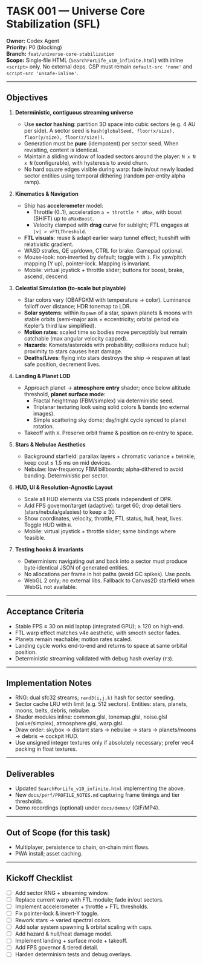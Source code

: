 # TASK 001 — Universe Core Stabilization (SFL)

**Owner:** Codex Agent  
**Priority:** P0 (blocking)  
**Branch:** `feat/universe-core-stabilization`  
**Scope:** Single‑file HTML (`SearchForLife_v10_infinite.html`) with inline `<script>` only. No external deps. CSP must remain `default-src 'none'` and `script-src 'unsafe-inline'`.

---

## Objectives

1. **Deterministic, contiguous streaming universe**
   - Use **sector hashing**: partition 3D space into cubic sectors (e.g. 4 AU per side). A sector seed is `hash(globalSeed, floor(x/size), floor(y/size), floor(z/size))`.
   - Generation must be **pure** (idempotent) per sector seed. When revisiting, content is identical.
   - Maintain a sliding window of loaded sectors around the player: `N x N x N` (configurable), with hysteresis to avoid churn.
   - No hard square edges visible during warp: fade in/out newly loaded sector entities using temporal dithering (random per‑entity alpha ramp).

2. **Kinematics & Navigation**
   - Ship has **accelerometer** model:
     - Throttle (0..1), acceleration `a = throttle * aMax`, with boost (SHIFT) up to `aMaxBoost`.
     - Velocity clamped with **drag** curve for sublight; FTL engages at `|v| > vFTLThreshold`.
   - **FTL visuals**: reuse & adapt earlier warp tunnel effect; hueshift with relativistic gradient.
   - WASD strafes, QE up/down, CTRL for brake. Gamepad optional.
   - Mouse‑look: non‑inverted by default; toggle with `I`. Fix yaw/pitch mapping (Y up), pointer‑lock. Mapping is invariant.
   - Mobile: virtual joystick + throttle slider; buttons for boost, brake, ascend, descend.
3. **Celestial Simulation (to‑scale but playable)**
   - Star colors vary (OBAFGKM with temperature → color). Luminance falloff over distance; HDR tonemap to LDR.
   - **Solar systems**: within `Rspawn` of a star, spawn planets & moons with stable orbits (semi‑major axis + eccentricity; orbital period via Kepler’s third law simplified).
   - **Motion rates**: scaled time so bodies move perceptibly but remain catchable (max angular velocity capped).
   - **Hazards**: Komets/asteroids with probability; collisions reduce hull; proximity to stars causes heat damage.
   - **Deaths/Lives**: flying into stars destroys the ship → respawn at last safe position, decrement lives.

4. **Landing & Planet LOD**
   - Approach planet → **atmosphere entry** shader; once below altitude threshold, **planet surface mode**:
     - Fractal heightmap (FBM/simplex) via deterministic seed.
     - Triplanar texturing look using solid colors & bands (no external images).
     - Simple scattering sky dome; day/night cycle synced to planet rotation.
   - Takeoff with `X`. Preserve orbit frame & position on re‑entry to space.

5. **Stars & Nebulae Aesthetics**
   - Background starfield: parallax layers + chromatic variance + twinkle; keep cost ≤ 1.5 ms on mid devices.
   - Nebulae: low‑frequency FBM billboards; alpha‑dithered to avoid banding. Deterministic per sector.

6. **HUD, UI & Resolution‑Agnostic Layout**
   - Scale all HUD elements via CSS pixels independent of DPR.
   - Add FPS governor/target (adaptive): target 60; drop detail tiers (stars/nebula/galaxies) to keep ≥ 30.
   - Show coordinates, velocity, throttle, FTL status, hull, heat, lives. Toggle HUD with `H`.
   - Mobile: virtual joystick + throttle slider; same bindings where feasible.

7. **Testing hooks & invariants**
   - Determinism: navigating out and back into a sector must produce byte‑identical JSON of generated entities.
   - No allocations per frame in hot paths (avoid GC spikes). Use pools.
   - WebGL 2 only; no external libs. Fallback to Canvas2D starfield when WebGL not available.

---

## Acceptance Criteria

- Stable FPS ≥ 30 on mid laptop (integrated GPU); ≥ 120 on high‑end.
- FTL warp effect matches v4e aesthetic, with smooth sector fades.
- Planets remain reachable; motion rates scaled.
- Landing cycle works end‑to‑end and returns to space at same orbital position.
- Deterministic streaming validated with debug hash overlay (`F3`).

---

## Implementation Notes

- RNG: dual sfc32 streams; `rand3(i,j,k)` hash for sector seeding.
- Sector cache LRU with limit (e.g. 512 sectors). Entities: stars, planets, moons, belts, debris, nebulae.
- Shader modules inline: common.glsl, tonemap.glsl, noise.glsl (value/simplex), atmosphere.glsl, warp.glsl.
- Draw order: skybox → distant stars → nebulae → stars → planets/moons → debris → cockpit HUD.
- Use unsigned integer textures only if absolutely necessary; prefer vec4 packing in float textures.

---

## Deliverables

- Updated `SearchForLife_v10_infinite.html` implementing the above.
- New `docs/perf/PROFILE_NOTES.md` capturing frame timings and tier thresholds.
- Demo recordings (optional) under `docs/demos/` (GIF/MP4).

---

## Out of Scope (for this task)

- Multiplayer, persistence to chain, on‑chain mint flows.  
- PWA install; asset caching.

---

## Kickoff Checklist

- [ ] Add sector RNG + streaming window.
- [ ] Replace current warp with FTL module; fade in/out sectors.
- [ ] Implement accelerometer + throttle + FTL thresholds.
- [ ] Fix pointer‑lock & invert‑Y toggle.
- [ ] Rework stars → varied spectral colors.
- [ ] Add solar system spawning & orbital scaling with caps.
- [ ] Add hazard & hull/heat damage model.
- [ ] Implement landing + surface mode + takeoff.
- [ ] Add FPS governor & tiered detail.
- [ ] Harden determinism tests and debug overlays.
